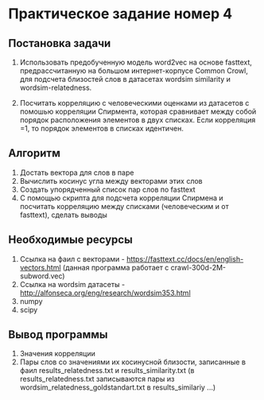 # Практическое задание номер 4

## Постановка задачи

1. Использовать предобученную модель word2vec на основе fasttext, предрассчитанную на большом интернет-корпусе Common Crowl, для подсчета близостей слов в датасетах wordsim similarity и wordsim-relatedness.

2. Посчитать корреляцию  с человеческими оценками из датасетов с помошью корреляции Спирмента, которая сравнивает между собой порядок расположения элементов в двух списках. Если корреляция =1, то порядок элементов в списках идентичен.
 

## Алгоритм
1. Достать вектора для слов в паре 
2. Вычислить косинус угла между векторами этих слов
3. Создать упорядченный список пар слов по fasttext 
4. С помощью скрипта для подсчета корреляции Спирмена и посчитать корреляцию между списками (человеческим и от fasttext), сделать выводы

## Необходимые ресурсы
1. Ссылка на фаил с векторами - https://fasttext.cc/docs/en/english-vectors.html (данная программа работает с crawl-300d-2M-subword.vec)
2. Ссылка на wordsim датасеты - http://alfonseca.org/eng/research/wordsim353.html
3. numpy
4. scipy

## Вывод программы
1. Значения корреляции
2. Пары слов со значениями их косинусной близости, записанные в фаил results_relatedness.txt и results_similarity.txt
(в results_relatedness.txt записываются пары из wordsim_relatedness_goldstandart.txt в results_similariy ...)


